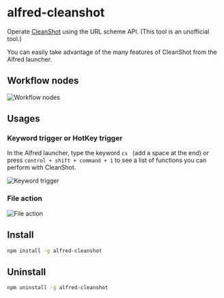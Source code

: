 # alfred-cleanshot

Operate [CleanShot](https://cleanshot.com/) using the URL scheme API.
(This tool is an unofficial tool.)

You can easily take advantage of the many features of CleanShot from the Alfred launcher.

## Workflow nodes

![Workflow nodes](https://i.gyazo.com/f07cc5ae1e63f4a0ccd4d7de4d985cf1.png)

## Usages

### Keyword trigger or HotKey trigger

In the Alfred launcher, type the keyword `cs ` (add a space at the end) or 
press `control + shift + command + 1` to see a list of functions you can 
perform with CleanShot.

![Keyword trigger](https://i.gyazo.com/48e3e61d2fccbcc86f60a923eea3e218.png)

### File action

![File action](https://i.gyazo.com/1e7c54ef6921441d33207f351ad31efe.gif)

## Install

```sh
npm install -g alfred-cleanshot
```

## Uninstall

```sh
npm uninstall -g alfred-cleanshot
```
